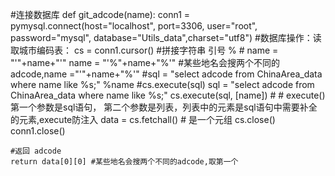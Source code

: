 #连接数据库
def git_adcode(name):
    conn1 = pymysql.connect(host="localhost", port=3306, user="root",
                            password="mysql", database="Utils_data",charset="utf8")
	#数据库操作：读取城市编码表：
	cs = conn1.cursor()
	#拼接字符串  引号 %
	# name = "'"+name+"'"
	name = "'%"+name+"%'"  #某些地名会搜两个不同的adcode,name ="'"+name+"%'" 
	#sql = "select adcode from ChinaArea_data where name like %s;" %name
	#cs.execute(sql)
	sql = "select adcode from ChinaArea_data where name like %s;" 
	cs.execute(sql, [name])    # # execute()  第一个参数是sql语句， 第二个参数是列表，列表中的元素是sql语句中需要补全的元素,execute防注入
	data = cs.fetchall()  # 是一个元组
	cs.close()
	conn1.close()
	
	#返回 adcode
	return data[0][0] #某些地名会搜两个不同的adcode,取第一个
